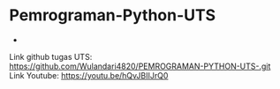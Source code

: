 # Pemrograman-Python-UTS
-
Link github tugas UTS: 
https://github.com/Wulandari4820/PEMROGRAMAN-PYTHON-UTS-.git
Link Youtube: 
https://youtu.be/hQvJBIIJrQ0
